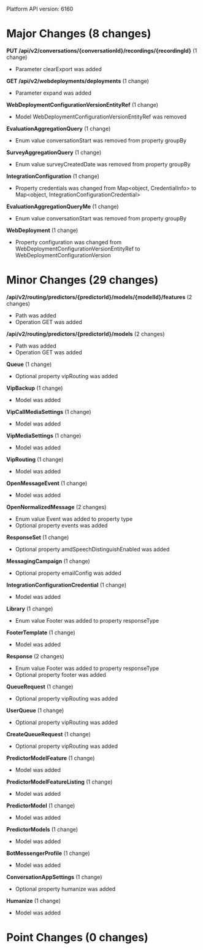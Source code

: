 Platform API version: 6160


# Major Changes (8 changes)

**PUT /api/v2/conversations/{conversationId}/recordings/{recordingId}** (1 change)

* Parameter clearExport was added

**GET /api/v2/webdeployments/deployments** (1 change)

* Parameter expand was added

**WebDeploymentConfigurationVersionEntityRef** (1 change)

* Model WebDeploymentConfigurationVersionEntityRef was removed

**EvaluationAggregationQuery** (1 change)

* Enum value conversationStart was removed from property groupBy

**SurveyAggregationQuery** (1 change)

* Enum value surveyCreatedDate was removed from property groupBy

**IntegrationConfiguration** (1 change)

* Property credentials was changed from Map<object, CredentialInfo> to Map<object, IntegrationConfigurationCredential>

**EvaluationAggregationQueryMe** (1 change)

* Enum value conversationStart was removed from property groupBy

**WebDeployment** (1 change)

* Property configuration was changed from WebDeploymentConfigurationVersionEntityRef to WebDeploymentConfigurationVersion


# Minor Changes (29 changes)

**/api/v2/routing/predictors/{predictorId}/models/{modelId}/features** (2 changes)

* Path was added
* Operation GET was added

**/api/v2/routing/predictors/{predictorId}/models** (2 changes)

* Path was added
* Operation GET was added

**Queue** (1 change)

* Optional property vipRouting was added

**VipBackup** (1 change)

* Model was added

**VipCallMediaSettings** (1 change)

* Model was added

**VipMediaSettings** (1 change)

* Model was added

**VipRouting** (1 change)

* Model was added

**OpenMessageEvent** (1 change)

* Model was added

**OpenNormalizedMessage** (2 changes)

* Enum value Event was added to property type
* Optional property events was added

**ResponseSet** (1 change)

* Optional property amdSpeechDistinguishEnabled was added

**MessagingCampaign** (1 change)

* Optional property emailConfig was added

**IntegrationConfigurationCredential** (1 change)

* Model was added

**Library** (1 change)

* Enum value Footer was added to property responseType

**FooterTemplate** (1 change)

* Model was added

**Response** (2 changes)

* Enum value Footer was added to property responseType
* Optional property footer was added

**QueueRequest** (1 change)

* Optional property vipRouting was added

**UserQueue** (1 change)

* Optional property vipRouting was added

**CreateQueueRequest** (1 change)

* Optional property vipRouting was added

**PredictorModelFeature** (1 change)

* Model was added

**PredictorModelFeatureListing** (1 change)

* Model was added

**PredictorModel** (1 change)

* Model was added

**PredictorModels** (1 change)

* Model was added

**BotMessengerProfile** (1 change)

* Model was added

**ConversationAppSettings** (1 change)

* Optional property humanize was added

**Humanize** (1 change)

* Model was added


# Point Changes (0 changes)
